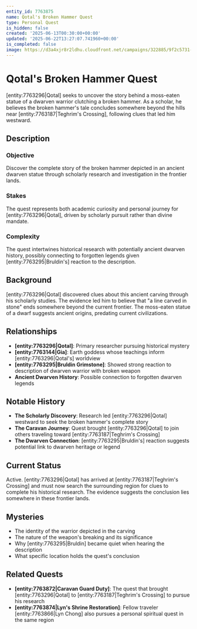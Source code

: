 ```yaml
---
entity_id: 7763875
name: Qotal's Broken Hammer Quest
type: Personal Quest
is_hidden: false
created: '2025-06-13T00:30:00+00:00'
updated: '2025-06-22T13:27:07.741960+00:00'
is_completed: false
image: https://d3a4xjr8r2ldhu.cloudfront.net/campaigns/322885/9f2c5731-bc25-40cc-a966-c0ad3f92e107.png
---
```


# Qotal's Broken Hammer Quest

[entity:7763296|Qotal] seeks to uncover the story behind a moss-eaten statue of a dwarven warrior clutching a broken hammer. As a scholar, he believes the broken hammer's tale concludes somewhere beyond the hills near [entity:7763187|Teghrim's Crossing], following clues that led him westward.

## Description

### Objective

Discover the complete story of the broken hammer depicted in an ancient dwarven statue through scholarly research and investigation in the frontier lands.

### Stakes

The quest represents both academic curiosity and personal journey for [entity:7763296|Qotal], driven by scholarly pursuit rather than divine mandate.

### Complexity

The quest intertwines historical research with potentially ancient dwarven history, possibly connecting to forgotten legends given [entity:7763295|Bruldin's] reaction to the description.

## Background

[entity:7763296|Qotal] discovered clues about this ancient carving through his scholarly studies. The evidence led him to believe that "a line carved in stone" ends somewhere beyond the current frontier. The moss-eaten statue of a dwarf suggests ancient origins, predating current civilizations.

## Relationships

- **[entity:7763296|Qotal]**: Primary researcher pursuing historical mystery
- **[entity:7763144|Gia]**: Earth goddess whose teachings inform [entity:7763296|Qotal's] worldview
- **[entity:7763295|Bruldin Grimstone]**: Showed strong reaction to description of dwarven warrior with broken weapon
- **Ancient Dwarven History**: Possible connection to forgotten dwarven legends

## Notable History

- **The Scholarly Discovery**: Research led [entity:7763296|Qotal] westward to seek the broken hammer's complete story
- **The Caravan Journey**: Quest brought [entity:7763296|Qotal] to join others traveling toward [entity:7763187|Teghrim's Crossing]
- **The Dwarven Connection**: [entity:7763295|Bruldin's] reaction suggests potential link to dwarven heritage or legend

## Current Status

Active. [entity:7763296|Qotal] has arrived at [entity:7763187|Teghrim's Crossing] and must now search the surrounding region for clues to complete his historical research. The evidence suggests the conclusion lies somewhere in these frontier lands.

## Mysteries

- The identity of the warrior depicted in the carving
- The nature of the weapon's breaking and its significance
- Why [entity:7763295|Bruldin] became quiet when hearing the description
- What specific location holds the quest's conclusion

## Related Quests

- **[entity:7763872|Caravan Guard Duty]**: The quest that brought [entity:7763296|Qotal] to [entity:7763187|Teghrim's Crossing] to pursue his research
- **[entity:7763874|Lyn's Shrine Restoration]**: Fellow traveler [entity:7763866|Lyn Chong] also pursues a personal spiritual quest in the same region